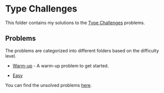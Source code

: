# Type Challenges

This folder contains my solutions to the [Type Challenges](https://github.com/type-challenges/type-challenges) problems.

## Problems

The problems are categorized into different folders based on the difficulty level.

- [Warm-up](./src/warm) - A warm-up problem to get started.

- [Easy](./src/easy)
<!--
- [Medium](./src/medium)
- [Hard](./src/hard)
- [Extreme](./src/extreme)
  -->

You can find the unsolved problems [here](https://github.com/type-challenges/type-challenges/tree/main/questions).
